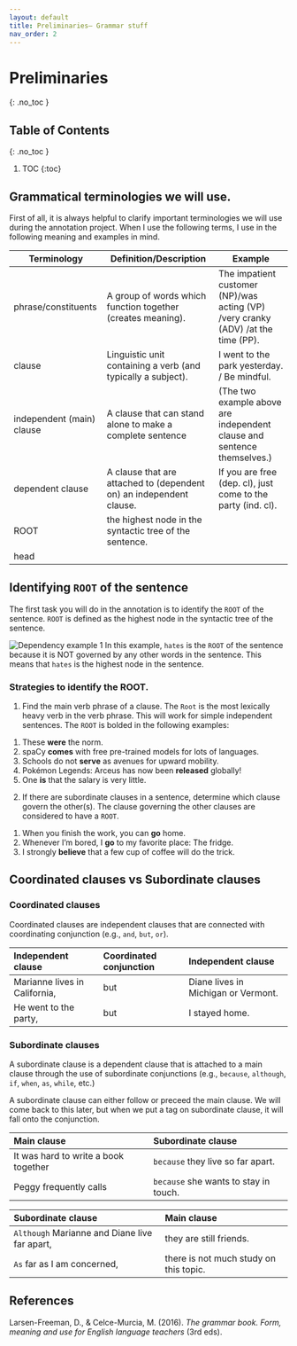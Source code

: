 ```yaml
---
layout: default
title: Preliminaries— Grammar stuff
nav_order: 2
---
```


# Preliminaries 
{: .no_toc }
## Table of Contents
{: .no_toc }

1. TOC
{:toc}

## Grammatical terminologies we will use.
First of all, it is always helpful to clarify important terminologies we will use during the annotation project. When I use the following terms, I use in the following meaning and examples in mind.

| Terminology               | Definition/Description                                              | Example                                                                           |
| ------------------------- | ------------------------------------------------------------------- | --------------------------------------------------------------------------------- |
| phrase/constituents       | A group of words which function together (creates meaning).         | The impatient customer (NP)/was acting (VP) /very cranky (ADV) /at the time (PP). |
| clause                    | Linguistic unit containing a verb (and typically a subject).        | I went to the park yesterday. / Be mindful.                                       |
| independent (main) clause | A clause that can stand alone to make a complete sentence           | (The two example above are independent clause and sentence themselves.)           |
| dependent clause          | A clause that are attached to (dependent on) an independent clause. | If you are free (dep. cl), just come to the party (ind. cl).                      |
| ROOT                      | the highest node in the syntactic tree of the sentence.             |                                                                                   |
| head                      |                                                                     |                                                                                   |


## Identifying `ROOT` of the sentence
The first task you will do in the annotation is to identify the `ROOT` of the sentence. 
`ROOT` is defined as the highest node in the syntactic tree of the sentence.

![Dependency example 1](/figures/dep1.png)
In this example, `hates` is the `ROOT` of the sentence because it is NOT governed by any other words in the sentence. This means that `hates` is the highest node in the sentence.

### Strategies to identify the ROOT.

1) Find the main verb phrase of a clause. The `Root` is the most lexically heavy verb in the verb phrase. This will work for simple independent sentences. The `ROOT` is bolded in the following examples:
   
 1. These **were** the norm.
 2. spaCy **comes** with free pre-trained models for lots of languages.
 3. Schools do not **serve** as avenues for upward mobility.
 4. Pokémon Legends: Arceus has now been **released** globally! 
 5. One **is** that the salary is very little.

2) If there are subordinate clauses in a sentence, determine which clause govern the other(s). The clause governing the other clauses are considered to have a `ROOT`.

 1. When you finish the work, you can **go** home.
 2. Whenever I’m bored, I **go** to my favorite place: The fridge.
 3. I strongly **believe** that a few cup of coffee will do the trick.


## Coordinated clauses vs Subordinate clauses

### Coordinated clauses
Coordinated clauses are independent clauses that are connected with coordinating conjunction (e.g., `and`, `but`, `or`).

| Independent clause            | Coordinated conjunction | Independent clause                  |
| :---------------------------- | :---------------------- | :---------------------------------- |
| Marianne lives in California, | but                     | Diane lives in Michigan or Vermont. |
| He went to the party,         | but                     | I stayed home.                      |

### Subordinate clauses
A subordinate clause is a dependent clause that is attached to a main clause through the use of subordinate conjunctions (e.g., `because`, `although`, `if`, `when`, `as`, `while`, etc.)

A subordinate clause can either follow or preceed the main clause. We will come back to this later, but when we put a tag on subordinate clause, it will fall onto the conjunction.

| Main clause                          | Subordinate clause                  |
| :----------------------------------- | :---------------------------------- |
| It was hard to write a book together | `because` they live so far apart.     |
| Peggy frequently calls               | `because` she wants to stay in touch. |

| Subordinate clause                          | Main clause                            |
| :------------------------------------------ | :------------------------------------- |
| `Although` Marianne and Diane live far apart, | they are still friends.                |
| `As` far as I am concerned,                   | there is not much study on this topic. |



## References
Larsen-Freeman, D., & Celce-Murcia, M. (2016). *The grammar book. Form, meaning and use for English language teachers* (3rd eds).


